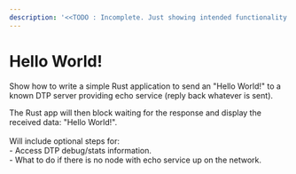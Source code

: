 ```yaml
---
description: '<<TODO : Incomplete. Just showing intended functionality for now>>'
---
```


# Hello World!

Show how to write a simple Rust application to send an "Hello World!" to a known DTP server providing echo service (reply back whatever is sent).

The Rust app will then block waiting for the response and display the received data: "Hello World!". \
\
Will include optional steps for:\
&#x20;  \- Access DTP debug/stats information.\
&#x20;  \- What to do if there is no node with echo service up on the network.
